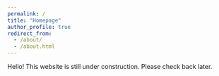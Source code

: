 ```yaml
---
permalink: /
title: "Homepage"
author_profile: true
redirect_from: 
  - /about/
  - /about.html
---
```


Hello! This website is still under construction. Please check back later.
